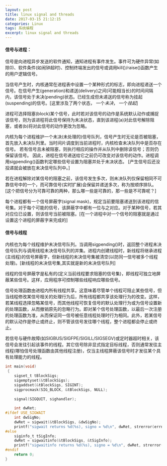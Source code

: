 ```yaml
---
layout: post
title: linux signal and threads
date: 2017-03-15 21:12:15
categories: Linux
tags: 系统编程  
excerpt: linux signal and threads
---
```


#### 信号与进程：

信号是向进程异步发送的软件通知，通知进程有事件发生。事件可为硬件异常(如除0)、软件条件(如闹钟超时)、控制终端发出的信号或调用kill()/raise()函数产生的用户逻辑信号。

当信号产生时，内核通常在进程表中设置一个某种形式的标志，即向进程递送一个信号。在信号产生(generation)和递送(delivery)之间(可能相当长)的时间间隔内，该信号处于未决(pending)状态。已经生成但未递送的信号称为挂起(suspending)的信号。[这里涉及了两个状态， 一个*未决*， 一个*挂起*]

进程可选择阻塞(block)某个信号，此时若对该信号的动作是系统默认动作或捕捉该信号，则为该进程将此信号保持为未决状态，直到该进程(a)对此信号解除阻塞，或者(b)将对此信号的动作更改为忽略。

内核为每个进程维护一个未决(未处理的)信号队列，信号产生时无论是否被阻塞，首先放入未决队列里。当时间片调度到当前进程时，内核检查未决队列中是否存在信号。
若有信号且未被阻塞，则执行相应的操作并从队列中删除该信号；否则仍保留该信号。 因此，进程在信号递送给它之前仍可改变对该信号的动作。进程调用sigpending()函数判定哪些信号设置为阻塞并处于未决状态。 [产生信号后还没投递就会被放在未决信号队列中。]

 若在进程解除对某信号的阻塞之前，该信号发生多次，则未决队列仅保留相同不可靠信号中的一个，而可靠信号(实时扩展)会保留并递送多次，称为按顺序排队。[这个把信号分为可靠可靠的两种，那么哪一些是可靠的，那一些是不可靠呢？]

 每个进程都有一个信号屏蔽字(signal mask)，规定当前要阻塞递送到该进程的信号集。对于每个可能的信号，该屏蔽字中都有一位与之对应。对于某种信号，若其对应位已设置，则该信号当前被阻塞。[在一个进程中对一个信号的阻塞就是通过设置这个进程的屏蔽字来完成的]

 #### 信号与线程

 内核也为每个线程维护未决信号队列。当调用sigpending()时，返回整个进程未决信号队列与调用线程未决信号队列的并集。进程内创建线程时，新线程将继承进程(主线程)的信号屏蔽字，但新线程的未决信号集被清空(以防同一信号被多个线程处理)。[新线程的未决信号集,其实就是新的未决信号队列]
 
 线程的信号屏蔽字是私有的(定义当前线程要求阻塞的信号集)，即线程可独立地屏蔽某些信号。这样，应用程序可控制哪些线程响应哪些信号。


 信号处理函数由进程内所有线程共享。这意味着尽管单个线程可阻止某些信号，但当线程修改某信号相关的处理行为后，所有线程都共享该处理行为的改变。这样，若某线程选择忽略某信号，而其他线程可恢复信号的默认处理行为或为信号设置新的处理函数，从而撤销原先的忽略行为。即对某个信号处理函数，以最后一次注册的处理函数为准，从而保证同一信号被任意线程处理时行为相同。此外，若某信号的默认动作是停止或终止，则不管该信号发往哪个线程，整个进程都会停止或终止。

 若信号与硬件故障(如SIGBUS/SIGFPE/SIGILL/SIGSEGV)或定时器超时相关，该信号会发往引起该事件的线程。其它信号除非显式指定目标线程，否则通常发往主线程(哪怕信号处理函数由其他线程注册)，仅当主线程屏蔽该信号时才发往某个具有处理能力的线程。


```c
int main(void)
 {
    sigset_t tBlockSigs;
    sigemptyset(&tBlockSigs);
    sigaddset(&tBlockSigs, SIGINT);
    sigprocmask(SIG_BLOCK, &tBlockSigs, NULL);
  
    signal(SIGQUIT, sighandler);
  
    int dwRet;
#ifdef USE_SIGWAIT
    int dwSigNo;
    dwRet = sigwait(&tBlockSigs, &dwSigNo);
    printf("sigwait returns %d(%s), signo = %d\n", dwRet, strerror(errno), dwSigNo);
#else
    siginfo_t tSigInfo;
    dwRet = sigwaitinfo(&tBlockSigs, &tSigInfo);
    printf("sigwaitinfo returns %d(%s), signo = %d\n", dwRet, strerror(errno), tSigInfo.si_signo);
#endif
    return 0;
}
```